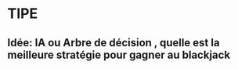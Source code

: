 # TIPE

## Idée: IA ou Arbre de décision , quelle est la meilleure stratégie pour gagner au blackjack
